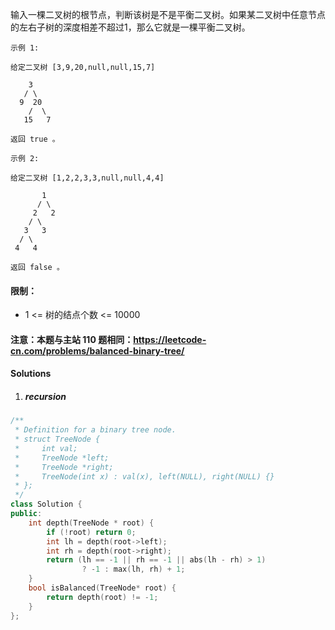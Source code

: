 输入一棵二叉树的根节点，判断该树是不是平衡二叉树。如果某二叉树中任意节点的左右子树的深度相差不超过1，那么它就是一棵平衡二叉树。

 

```
示例 1:

给定二叉树 [3,9,20,null,null,15,7]

    3
   / \
  9  20
    /  \
   15   7

返回 true 。

示例 2:

给定二叉树 [1,2,2,3,3,null,null,4,4]

       1
      / \
     2   2
    / \
   3   3
  / \
 4   4

返回 false 。
```
 

#### 限制：

-    1 <= 树的结点个数 <= 10000

#### 注意：本题与主站 110 题相同：https://leetcode-cn.com/problems/balanced-binary-tree/


#### Solutions

1. ##### recursion

```c++
/**
 * Definition for a binary tree node.
 * struct TreeNode {
 *     int val;
 *     TreeNode *left;
 *     TreeNode *right;
 *     TreeNode(int x) : val(x), left(NULL), right(NULL) {}
 * };
 */
class Solution {
public:
    int depth(TreeNode * root) {
        if (!root) return 0;
        int lh = depth(root->left);
        int rh = depth(root->right);
        return (lh == -1 || rh == -1 || abs(lh - rh) > 1) 
                ? -1 : max(lh, rh) + 1;
    }
    bool isBalanced(TreeNode* root) {
        return depth(root) != -1;
    }
};
```